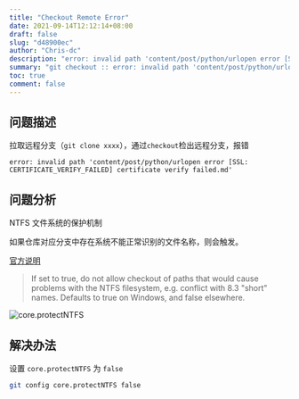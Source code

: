 ```yaml
---
title: "Checkout Remote Error"
date: 2021-09-14T12:12:14+08:00
draft: false
slug: "d48900ec"
author: "Chris-dc"
description: "error: invalid path 'content/post/python/urlopen error [SSL: CERTIFICATE_VERIFY_FAILED] certificate verify failed.md'"
summary: "git checkout :: error: invalid path 'content/post/python/urlopen error [SSL: CERTIFICATE_VERIFY_FAILED] certificate verify failed.md'"
toc: true
comment: false
---
```


## 问题描述

拉取远程分支（`git clone xxxx`），通过`checkout`检出远程分支，报错

```error
error: invalid path 'content/post/python/urlopen error [SSL: CERTIFICATE_VERIFY_FAILED] certificate verify failed.md'
```


## 问题分析

NTFS 文件系统的保护机制

如果仓库对应分支中存在系统不能正常识别的文件名称，则会触发。


[官方说明](https://git-scm.com/docs/git-config)
> If set to true, do not allow checkout of paths that would cause problems with the NTFS filesystem, e.g. conflict with 8.3 "short" names. Defaults to true on Windows, and false elsewhere.


![core.protectNTFS](./images/core_protectNTFS.png)



## 解决办法

设置 `core.protectNTFS` 为 `false`

```bash
git config core.protectNTFS false
```


